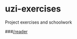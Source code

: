 # uzi-exercises
Project exercises and schoolwork


###[/reader](http://tychelaughs.github.io/uzi-exercises/reader/dist/#/)

